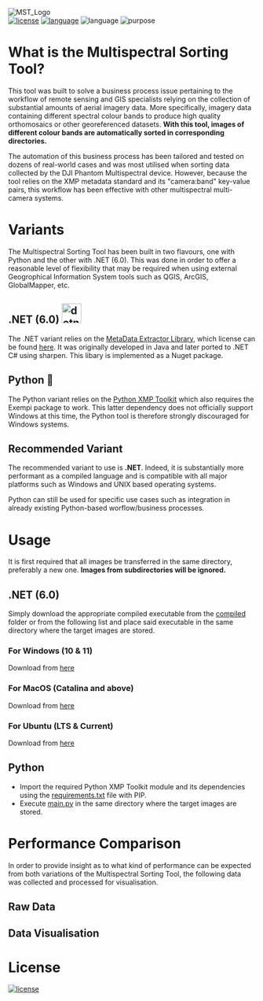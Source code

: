 ![MST_Logo](https://user-images.githubusercontent.com/47387377/142050108-d22dc717-7b1a-4f89-8d11-24e18eb3360d.png)<br>
[![license](https://img.shields.io/badge/License-MIT-yellow.svg)](LICENSE) [![language](https://img.shields.io/badge/language-.NET-blueviolet)](https://dotnet.microsoft.com) ![language](https://img.shields.io/badge/language-Python-green) ![purpose](https://img.shields.io/badge/purpose-automation-red)
<br>

# What is the Multispectral Sorting Tool?

This tool was built to solve a business process issue pertaining to the workflow of remote sensing and GIS specialists relying on the collection of substantial amounts of aerial imagery data. More specifically, imagery data containing different spectral colour bands to produce high quality orthomosaics or other georeferenced datasets. <strong>With this tool, images of different colour bands are automatically sorted in corresponding directories.</strong>

The automation of this business process has been tailored and tested on dozens of real-world cases and was most utilised when sorting data collected by the DJI Phantom Multispectral device. However, because the tool relies on the XMP metadata standard and its "camera:band" key-value pairs, this workflow has been effective with other multispectral multi-camera systems.

# Variants

The Multispectral Sorting Tool has been built in two flavours, one with Python and the other with .NET (6.0). This was done in order to offer a reasonable level of flexibility that may be required when using external Geogrophical Information System tools such as QGIS, ArcGIS, GlobalMapper, etc.

## .NET (6.0) <img src='https://cdn.jsdelivr.net/gh/devicons/devicon/icons/dot-net/dot-net-plain-wordmark.svg' alt="dotnetcore" width="40" height="40"/>

The .NET variant relies on the [MetaData Extractor Library](https://github.com/drewnoakes/metadata-extractor), which license can be found [here](https://github.com/drewnoakes/metadata-extractor/blob/master/LICENSE). It was originally developed in Java and later ported to .NET C# using sharpen. This libary is implemented as a Nuget package.

## Python 🐍

The Python variant relies on the [Python XMP Toolkit](https://python-xmp-toolkit.readthedocs.io/en/latest/) which also requires the Exempi package to work. This latter dependency does not officially support Windows at this time, the Python tool is therefore strongly discouraged for Windows systems. 

## Recommended Variant

The recommended variant to use is <strong>.NET</strong>. Indeed, it is substantially more performant as a compiled language and is compatible with all major platforms such as Windows and UNIX based operating systems. 

Python can still be used for specific use cases such as integration in already existing Python-based worflow/business processes.

# Usage

It is first required that all images be transferred in the same directory, preferably a new one. <strong>Images from subdirectories will be ignored.</strong> 

## .NET (6.0)

Simply download the appropriate compiled executable from the [compiled]() folder or from the following list and place said executable in the same directory where the target images are stored.

### For Windows (10 & 11)

Download from [here]()

### For MacOS (Catalina and above)

Download from [here]()

### For Ubuntu (LTS & Current)

Download from [here]()

## Python

- Import the required Python XMP Toolkit module and its dependencies using the [requirements.txt]() file with PIP.
- Execute [main.py]() in the same directory where the target images are stored.

# Performance Comparison

In order to provide insight as to what kind of performance can be expected from both variations of the Multispectral Sorting Tool, the following data was collected and processed for visualisation.

## Raw Data

## Data Visualisation


# License

[![license](https://img.shields.io/badge/License-MIT-yellow.svg)](LICENSE.md) 
